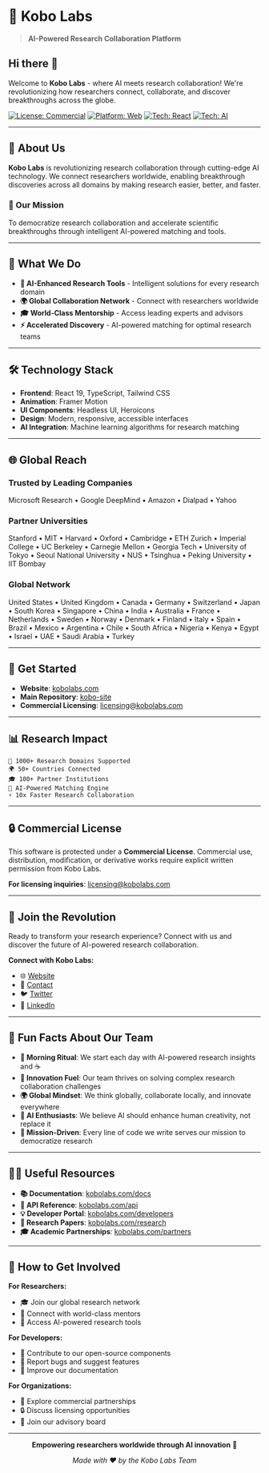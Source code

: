 # 🚀 Kobo Labs

> **AI-Powered Research Collaboration Platform**

## Hi there 👋

Welcome to **Kobo Labs** - where AI meets research collaboration! We're revolutionizing how researchers connect, collaborate, and discover breakthroughs across the globe.

[![License: Commercial](https://img.shields.io/badge/License-Commercial-red.svg)](https://github.com/Kobo-Labs-ai)
[![Platform: Web](https://img.shields.io/badge/Platform-Web-blue.svg)](https://kobolabs.com)
[![Tech: React](https://img.shields.io/badge/Tech-React-61DAFB.svg)](https://reactjs.org/)
[![Tech: AI](https://img.shields.io/badge/Tech-AI%20Powered-FF6B6B.svg)](https://github.com/Kobo-Labs-ai)

---

## 🌟 About Us

**Kobo Labs** is revolutionizing research collaboration through cutting-edge AI technology. We connect researchers worldwide, enabling breakthrough discoveries across all domains by making research easier, better, and faster.

### 🎯 Our Mission
To democratize research collaboration and accelerate scientific breakthroughs through intelligent AI-powered matching and tools.

---

## 🔬 What We Do

- **🤖 AI-Enhanced Research Tools** - Intelligent solutions for every research domain
- **🌍 Global Collaboration Network** - Connect with researchers worldwide
- **🎓 World-Class Mentorship** - Access leading experts and advisors
- **⚡ Accelerated Discovery** - AI-powered matching for optimal research teams

---

## 🛠️ Technology Stack

- **Frontend**: React 19, TypeScript, Tailwind CSS
- **Animation**: Framer Motion
- **UI Components**: Headless UI, Heroicons
- **Design**: Modern, responsive, accessible interfaces
- **AI Integration**: Machine learning algorithms for research matching

---

## 🌐 Global Reach

### **Trusted by Leading Companies**
Microsoft Research • Google DeepMind • Amazon • Dialpad • Yahoo

### **Partner Universities**
Stanford • MIT • Harvard • Oxford • Cambridge • ETH Zurich • Imperial College • UC Berkeley • Carnegie Mellon • Georgia Tech • University of Tokyo • Seoul National University • NUS • Tsinghua • Peking University • IIT Bombay

### **Global Network**
United States • United Kingdom • Canada • Germany • Switzerland • Japan • South Korea • Singapore • China • India • Australia • France • Netherlands • Sweden • Norway • Denmark • Finland • Italy • Spain • Brazil • Mexico • Argentina • Chile • South Africa • Nigeria • Kenya • Egypt • Israel • UAE • Saudi Arabia • Turkey

---

## 🚀 Get Started

- **Website**: [kobolabs.com](https://kobolabs.com)
- **Main Repository**: [kobo-site](https://github.com/Kobo-Labs-ai/kobo-site)
- **Commercial Licensing**: [licensing@kobolabs.com](mailto:licensing@kobolabs.com)

---

## 📊 Research Impact

```
🔬 1000+ Research Domains Supported
🌍 50+ Countries Connected
🎓 100+ Partner Institutions
🤖 AI-Powered Matching Engine
⚡ 10x Faster Research Collaboration
```

---

## 🔒 Commercial License

This software is protected under a **Commercial License**. Commercial use, distribution, modification, or derivative works require explicit written permission from Kobo Labs.

**For licensing inquiries**: [licensing@kobolabs.com](mailto:licensing@kobolabs.com)

---

## 🌟 Join the Revolution

Ready to transform your research experience? Connect with us and discover the future of AI-powered research collaboration.

**Connect with Kobo Labs:**
- 🌐 [Website](https://kobolabs.com)
- 📧 [Contact](mailto:info@kobolabs.com)
- 🐦 [Twitter](https://twitter.com/kobolabs)
- 💼 [LinkedIn](https://linkedin.com/company/kobolabs)

---

## 🍿 Fun Facts About Our Team

- **🌅 Morning Ritual**: We start each day with AI-powered research insights and ☕
- **🚀 Innovation Fuel**: Our team thrives on solving complex research collaboration challenges
- **🌍 Global Mindset**: We think globally, collaborate locally, and innovate everywhere
- **🤖 AI Enthusiasts**: We believe AI should enhance human creativity, not replace it
- **🎯 Mission-Driven**: Every line of code we write serves our mission to democratize research

---

## 👩‍💻 Useful Resources

- **📚 Documentation**: [kobolabs.com/docs](https://kobolabs.com/docs)
- **🔧 API Reference**: [kobolabs.com/api](https://kobolabs.com/api)
- **💡 Developer Portal**: [kobolabs.com/developers](https://kobolabs.com/developers)
- **📖 Research Papers**: [kobolabs.com/research](https://kobolabs.com/research)
- **🎓 Academic Partnerships**: [kobolabs.com/partners](https://kobolabs.com/partners)

---

## 🌈 How to Get Involved

**For Researchers:**
- 🎓 Join our global research network
- 🤝 Connect with world-class mentors
- 🚀 Access AI-powered research tools

**For Developers:**
- 🔧 Contribute to our open-source components
- 🐛 Report bugs and suggest features
- 📖 Improve our documentation

**For Organizations:**
- 💼 Explore commercial partnerships
- 🔒 Discuss licensing opportunities
- 🌟 Join our advisory board

---

<div align="center">

**Empowering researchers worldwide through AI innovation** 🚀

*Made with ❤️ by the Kobo Labs Team*

</div>
